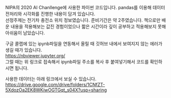 NIPA의 2020 AI Chanllenge에 사용한 파이썬 코드입니다. pandas를 이용해  데이터 전처리와 시각화를 진행한 내용이 담겨 있습니다.    
선정주제는 전기차 충전소 위치 정보였습니다. 
준비기간은 약 2주였습니다. 책으로만 배운 내용을 적용해보는 값진  경험이었으나  짧은 시간이라 깊이 공부하고 적용해보지 못해 아쉬움이 남았습니다.    
    
구글 콜랩에 있는 ipynb파일을 연동해서 올릴 때 깃허브 내에서 보여지지 않는 에러가 생길 때가 있습니다.     
https://nbviewer.jupyter.org/       
그럴 때는 위 링크로 접속해서 ipynb파일 주소를 복사 후 붙여넣기해서 코드를 확인하시면 됩니다.    
     
사용한 데이터는 아래 링크에서 보실 수 있습니다.    
https://drive.google.com/drive/folders/1CNfZT-5XdozOa2EK8WKiwOGTGqt_s04X?usp=sharing    
